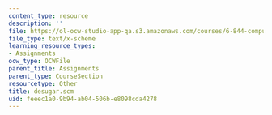 ```yaml
---
content_type: resource
description: ''
file: https://ol-ocw-studio-app-qa.s3.amazonaws.com/courses/6-844-computability-theory-of-and-with-scheme-spring-2003/feeec1a09b94ab04506be8098cda4278_desugar.scm
file_type: text/x-scheme
learning_resource_types:
- Assignments
ocw_type: OCWFile
parent_title: Assignments
parent_type: CourseSection
resourcetype: Other
title: desugar.scm
uid: feeec1a0-9b94-ab04-506b-e8098cda4278
---
```


